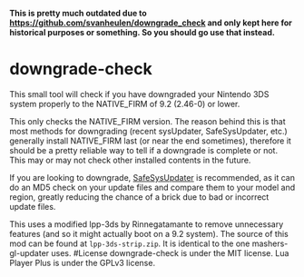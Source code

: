 **This is pretty much outdated due to https://github.com/svanheulen/downgrade_check and only kept here for historical purposes or something. So you should go use that instead.**
# downgrade-check
This small tool will check if you have downgraded your Nintendo 3DS system properly to the NATIVE_FIRM of 9.2 (2.46-0) or lower.

This only checks the NATIVE_FIRM version. The reason behind this is that most methods for downgrading (recent sysUpdater, SafeSysUpdater, etc.) generally install NATIVE_FIRM last (or near the end sometimes), therefore it should be a pretty reliable way to tell if a downgrade is complete or not. This may or may not check other installed contents in the future.

If you are looking to downgrade, [SafeSysUpdater](https://gbatemp.net/threads/wip-safesysupdater.409392/) is recommended, as it can do an MD5 check on your update files and compare them to your model and region, greatly reducing the chance of a brick due to bad or incorrect update files.

This uses a modified lpp-3ds by Rinnegatamante to remove unnecessary features (and so it might actually boot on a 9.2 system). The source of this mod can be found at `lpp-3ds-strip.zip`. It is identical to the one mashers-gl-updater uses.
#License
downgrade-check is under the MIT license. Lua Player Plus is under the GPLv3 license.
